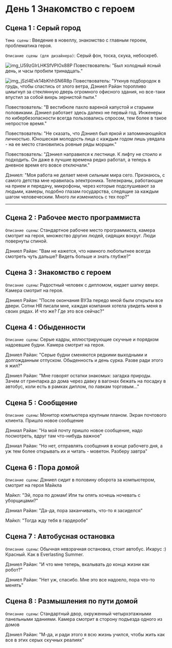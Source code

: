 # День 1 Знакомство с героем
## Сцена 1 : Серый город

`Тема сцены` : Введение в новеллу, знакомство с главным героем, проблематика героя.

`Описание сцены (для дизайнера)`: Серый фон, тоска, скука, небоскреб.

![img_U59zGIrLHKSfVPIOx88P](https://github.com/Yarik7Fedorov/NovellaUrfu/assets/92790655/80e9f111-fbe5-419d-8679-93e755f9fa11)
Повествователь: "Был холодный ясный день, и часы пробили тринадцать."

![img_jSzl4Evk14bKhhSN6R8p](https://github.com/Yarik7Fedorov/NovellaUrfu/assets/92790655/8de7a3d4-be67-4f6f-917d-e66f5ec81e7e)
Повествователь: "Уткнув подбородок в грудь, чтобы спастись от злого ветра, Дэниел Райан торопливо шмыгнул за стеклянную дверь огромного офисного здания, но все-таки впустил за собой вихрь зернистой пыли."

Повествователь: "В вестибюле пахло вареной капустой и старыми половиками. Дэниел работает здесь далеко не первый год. Инженеры по кибербезопасности всегда пользовались спросом, тем более в такое непростое время."

Повествователь: "Не сказать, что Дэниел был яркой и запоминающейся личностью. Юношеская молодость лица с каждым годом лишь увядала - на ее место становились ровные ряды морщин."

Повествователь: "Дэниел направился к лестнице. К лифту не стоило и подходить. Он даже в лучшие времена редко работал, а теперь в дневное время его вовсе отключали."

Дэниел: "Моя работа не делает меня сильным мира сего. Признаюсь, с самого детства мне нравилась электроника. Телеэкраны, работающие на прием и передачу, микрофоны, через которые подслушивают за людьми, камеры, подобно глазам государства, следящие за каждым шагом человеческим. Много ли изменилось с тех пор?"


----

## Сцена 2 : Рабочее место программиста 

`Описание сцены`: Стандартное рабочее место программиста, камера смотрит на героя, множество других людей, сидящих вокруг. Люди повернуты спиной.

Дэниел Райан: "Вам не кажется, что намного любопытнее всегда смотреть чуть дальше? Видеть больше и знать глубже?"

## Сцена 3 : Знакомство с героем 

`Описание сцены`: Радостный человек с дипломом, кидает шапку вверх. Камера смотрит на героя.

Дэниел Райан: "После окончания ВУЗа передо мной были открыты все двери. Сотни HR писали мне, каждая компания хотела увидеть меня в своих рядах. И что же? Где это все сейчас?"

## Сцена 4 : Обыденности

`Описание сцены`: Серые кадры, иллюстрирующие скучные и порядком надоевшие будни. Камера смотрит на героя.

Дэниел Райан: "Серые будни сменяются редкими выходными и долгожданным отпуском. Обыденность и день сурка. Разве ради этого я жил?"

Дэниел Райан: "Мне говорят остатки знакомых: загадка природы. Зачем от гринпарка до дома через давку в вагонах бежать на посадку в автобус, коли есть в рамках диплом, по лавкам торговым..."

## Сцена 5 : Сообщение

`Описание сцены`: Монитор компьютера крупным планом. Экран почтового клиента. Пришло новое сообщение

Дэниал Райан: "На мой почту пришло новое сообщение, надо посмотреть, вдруг там что-нибудь важное"

Дэниал Райан: "Но нет, отправлять сообщения в конце рабочего дня, а уж тем более открывать их и читать - моветон. Разберу завтра"

## Сцена 6 : Пора домой

`Описание сцены`: Дэниел сидит в половину оборота за компьютером, смотрит на героя Майкла

Майкл: "Эй, пора по домам! Или ты опять хочешь ночевать с уборщицами?"

Дэниал Райан: "Да-да, пора заканчивать, что-то я засиделся"

Майкл: "Тогда жду тебя в гардеробе"

## Сцена 7 : Автобусная остановка

`Описание сцены`: Обычная невзрачная остановка, стоит автобус. Икарус :) Красный. Как в Everlasting Summer.

Дэниел Райан: "И что мне теперь, вкалывать до конца жизни как робот?"

Дэниел Райан: "Нет уж, спасибо. Мне это все надоело, пора что-то менять"

## Сцена 8 : Размышления по пути домой

`Описание сцены`: Стандартный двор, окруженный четырхэтажными панельными зданиями. Камера смотрит в сторону подъезда одного из домов

Дэниел Райан: "М-да, и ради этого я всю жизнь учился, чтобы жить как все в этих серых скучных реалиях"
